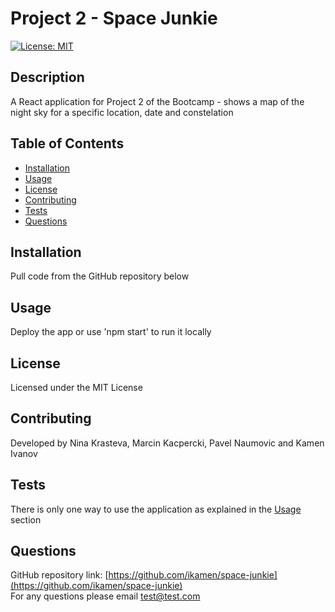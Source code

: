 # Project 2 - Space Junkie

[![License: MIT](https://img.shields.io/badge/License-MIT-yellow.svg)](https://opensource.org/licenses/MIT)
    
## Description
A React application for Project 2 of the Bootcamp - shows a map of the night sky for a specific location, date and constelation
  
## Table of Contents
- [Installation](#installation)
- [Usage](#usage)
- [License](#license)
- [Contributing](#contributing)
- [Tests](#tests)
- [Questions](#questions)
    
  
## Installation
Pull code from the GitHub repository below

## Usage
Deploy the app or use 'npm start' to run it locally

## License
Licensed under the MIT License
  
## Contributing
Developed by Nina Krasteva, Marcin Kacpercki, Pavel Naumovic and Kamen Ivanov
  
## Tests
There is only one way to use the application as explained in the [Usage](#usage) section
  
## Questions
GitHub repository link: [https://github.com/ikamen/space-junkie](https://github.com/ikamen/space-junkie)    
For any questions please email [test@test.com](mailto:test@test.com)
